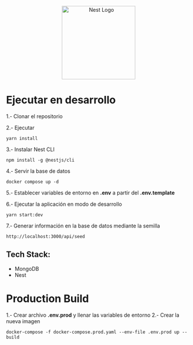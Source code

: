 <p align="center">
  <a href="http://nestjs.com/" target="blank"><img src="https://nestjs.com/img/logo-small.svg" width="200" alt="Nest Logo" /></a>
</p>

# Ejecutar en desarrollo

1.- Clonar el repositorio

2.- Ejecutar

```
yarn install
```

3.- Instalar Nest CLI

```
npm install -g @nestjs/cli
```

4.- Servir la base de datos

```
docker compose up -d
```

5.- Establecer variables de entorno en **.env** a partir del **.env.template**

6.- Ejecutar la aplicación en modo de desarrollo

```
yarn start:dev
```

7.- Generar información en la base de datos mediante la semilla

```
http://localhost:3000/api/seed
```

## Tech Stack:

-   MongoDB
-   Nest

# Production Build

1.- Crear archivo **.env.prod** y llenar las variables de entorno
2.- Crear la nueva imagen

```
docker-compose -f docker-compose.prod.yaml --env-file .env.prod up --build
```
